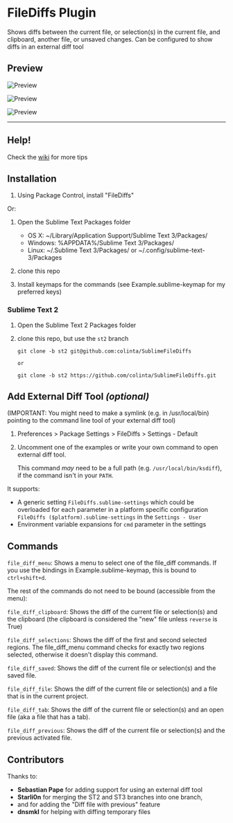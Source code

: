 FileDiffs Plugin
================

Shows diffs between the current file, or selection(s) in the current file, and clipboard, another file, or unsaved changes. Can be configured to show diffs in an external diff tool

## Preview

![Preview](https://github.com/ildarkhasanshin/SublimeFileDiffs/raw/master/preview_1.png)

![Preview](https://github.com/ildarkhasanshin/SublimeFileDiffs/raw/master/preview_2.png)

![Preview](https://github.com/ildarkhasanshin/SublimeFileDiffs/raw/master/preview_3.png)

--------------

Help!
-----

Check the [wiki][] for more tips

[wiki]: https://github.com/colinta/SublimeFileDiffs/wiki

Installation
------------

1. Using Package Control, install "FileDiffs"

Or:

1. Open the Sublime Text Packages folder
    - OS X: ~/Library/Application Support/Sublime Text 3/Packages/
    - Windows: %APPDATA%/Sublime Text 3/Packages/
    - Linux: ~/.Sublime Text 3/Packages/ or ~/.config/sublime-text-3/Packages

2. clone this repo
3. Install keymaps for the commands (see Example.sublime-keymap for my preferred keys)

### Sublime Text 2

1. Open the Sublime Text 2 Packages folder
2. clone this repo, but use the `st2` branch

       git clone -b st2 git@github.com:colinta/SublimeFileDiffs

       or

       git clone -b st2 https://github.com/colinta/SublimeFileDiffs.git

Add External Diff Tool *(optional)*
--------

(IMPORTANT: You might need to make a symlink (e.g. in /usr/local/bin) pointing to the command line tool of your external diff tool)

1. Preferences > Package Settings > FileDiffs > Settings - Default

2. Uncomment one of the examples or write your own command to open external diff tool.

   This command *may* need to be a full path (e.g. `/usr/local/bin/ksdiff`), if the command isn't in your `PATH`.

It supports:

-   A generic setting `FileDiffs.sublime-settings` which could be overloaded for each parameter in a platform specific configuration `FileDiffs ($platform).sublime-settings` in the `Settings - User`
-   Environment variable expansions for `cmd` parameter in the settings


Commands
--------

`file_diff_menu`: Shows a menu to select one of the file_diff commands.  If you use the bindings in Example.sublime-keymap, this is bound to `ctrl+shift+d`.

The rest of the commands do not need to be bound (accessible from the menu):

`file_diff_clipboard`: Shows the diff of the current file or selection(s) and the clipboard (the clipboard is considered the "new" file unless `reverse` is True)

`file_diff_selections`: Shows the diff of the first and second selected regions.  The file_diff_menu command checks for exactly two regions selected, otherwise it doesn't display this command.

`file_diff_saved`: Shows the diff of the current file or selection(s) and the saved file.

`file_diff_file`: Shows the diff of the current file or selection(s) and a file that is in the current project.

`file_diff_tab`: Shows the diff of the current file or selection(s) and an open file (aka a file that has a tab).

`file_diff_previous`: Shows the diff of the current file or selection(s) and the previous activated file.

Contributors
------------

Thanks to:

- **Sebastian Pape** for adding support for using an external diff tool
- **Starli0n** for merging the ST2 and ST3 branches into one branch,
- and for adding the "Diff file with previous" feature
- **dnsmkl** for helping with diffing temporary files
